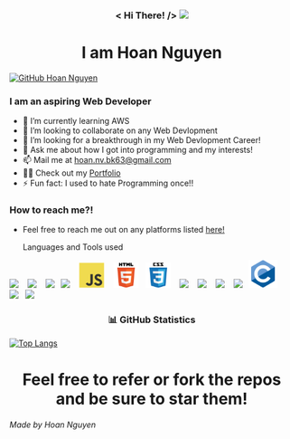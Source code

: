 <h3 align="center">
    < Hi There! /> <img src="https://raw.githubusercontent.com/MartinHeinz/MartinHeinz/master/wave.gif" width="30px">
</h3>

<h1 align="center">
    I am Hoan Nguyen
</h1>

[![GitHub Hoan Nguyen](https://img.shields.io/github/followers/nguyenhoanrv?label=follow&style=social)](https://github.com/nguyenhoanrv)


<h3>
    I am an aspiring Web Developer
</h3>

- 🌱 I’m currently learning AWS
- 👯 I’m looking to collaborate on any Web Devlopment
- 🤔 I’m looking for a breakthrough in my Web Devlopment Career!
- 💬 Ask me about how I got into programming and my interests!
- 📫 Mail me at hoan.nv.bk63@gmail.com
- 🙆‍♂️ Check out my [Portfolio](https://nguyenhoanrv.github.io/my-portfolio/)
- ⚡ Fun fact: I used to hate Programming once!!

<h3>How to reach me?!</h3>

- Feel free to reach me out on any platforms listed [here!](https://vercel.app)

    Languages and Tools used
</h3>

<img width="45px" padding="10px" src="https://code.visualstudio.com/assets/images/code-stable-white.png" /> &nbsp;&nbsp;
<img width="45px" src="https://www.programmersought.com/images/282/eb2c5acfb0cf98f7219e8195e43c5732.png" /> &nbsp;&nbsp;
<img width="45px" src="https://cdn.discordapp.com/attachments/873792024682307585/873952168179281960/UHqP0Hyalcn6Tqx5oAAAAASUVORK5CYII.png" />&nbsp;&nbsp;
<img width="45px" src="https://upload.wikimedia.org/wikipedia/commons/thumb/3/3f/Git_icon.svg/1024px-Git_icon.svg.png" /> &nbsp;&nbsp;
<img width="45px" src="https://raw.githubusercontent.com/devicons/devicon/master/icons/javascript/javascript-original.svg" /> &nbsp;&nbsp;
<img width="45px" src="https://raw.githubusercontent.com/devicons/devicon/master/icons/html5/html5-original-wordmark.svg" /> &nbsp;
<img width="45px" src="https://raw.githubusercontent.com/devicons/devicon/master/icons/css3/css3-original-wordmark.svg" /> &nbsp;&nbsp;
<img width="50px" src="https://cdn.iconscout.com/icon/free/png-512/react-1-282599.png" /> &nbsp;&nbsp;
<img width="50px" src="https://upload.wikimedia.org/wikipedia/commons/thumb/8/8e/Nextjs-logo.svg/1200px-Nextjs-logo.svg.png" /> &nbsp;&nbsp;
<img width="50px" src="https://img.icons8.com/color/452/nodejs.png" /> &nbsp;&nbsp;
<img width="50px" src="https://cdn3.iconfinder.com/data/icons/logos-and-brands-adobe/512/267_Python-512.png" />&nbsp;&nbsp;
<img width="50px" src="https://raw.githubusercontent.com/devicons/devicon/master/icons/c/c-original.svg" /> &nbsp;&nbsp;
<img width="50px" src="https://camo.githubusercontent.com/dd4b2422ed3bfc9da88c43d18550375c66f9584327dff7ecc19315ce50b96f07/68747470733a2f2f7777772e766563746f726c6f676f2e7a6f6e652f6c6f676f732f66697265626173652f66697265626173652d69636f6e2e737667" />&nbsp;&nbsp;
<img width="50px" src="https://user-images.githubusercontent.com/42747200/46140125-da084900-c26d-11e8-8ea7-c45ae6306309.png" /> &nbsp;&nbsp;


<h3 align="center">
   📊 GitHub Statistics
</h3>

[![Top Langs](https://github-readme-stats.vercel.app/api/top-langs/?username=nguyenhoanrv&show_icons=true&theme=dracula&layout=compact)](https://github.com/anuraghazra/github-readme-stats)

<h1 align="center">
    Feel free to refer or fork the repos and be sure to star them!
</h1>

<h6 align="left">
    Made by Hoan Nguyen
</h6>




